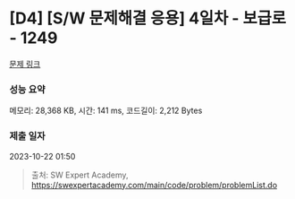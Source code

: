 # [D4] [S/W 문제해결 응용] 4일차 - 보급로 - 1249 

[문제 링크](https://swexpertacademy.com/main/code/problem/problemDetail.do?contestProbId=AV15QRX6APsCFAYD) 

### 성능 요약

메모리: 28,368 KB, 시간: 141 ms, 코드길이: 2,212 Bytes

### 제출 일자

2023-10-22 01:50



> 출처: SW Expert Academy, https://swexpertacademy.com/main/code/problem/problemList.do